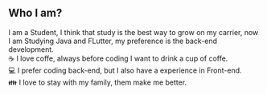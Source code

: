 ## Who I am?
I am a Student, I think that study is the best way to grow on my carrier, now I am Studying Java and FLutter, my preference is the back-end development.  
☕ I love coffe, always before coding I want to drink a cup of coffe.  
💻 I prefer coding back-end, but I also have a experience in Front-end.  
👪 I love to stay with my family, them make me better.  
<!--
**lucasbennertz/lucasbennertz** is a ✨ _special_ ✨ repository because its `README.md` (this file) appears on your GitHub profile.

Here are some ideas to get you started:

- 🔭 I’m currently working on ...
- 🌱 I’m currently learning ...
- 👯 I’m looking to collaborate on ...
- 🤔 I’m looking for help with ...
- 💬 Ask me about ...
- 📫 How to reach me: ...
- 😄 Pronouns: ...
- ⚡ Fun fact: ...
-->
